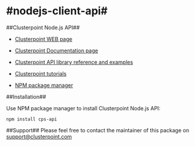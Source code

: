 #nodejs-client-api#
==============

##Clusterpoint Node.js API##

* [Clusterpoint WEB page](https://www.clusterpoint.com)

* [Clusterpoint Documentation page](https://www.clusterpoint.com/docs/)

* [Clusterpoint API library reference and examples](https://www.clusterpoint.com/docs/?page=Reference)

* [Clusterpoint tutorials](https://www.clusterpoint.com/docs/?page=Tutorials)

* [NPM package manager](https://www.npmjs.org/package/cps-api)

##Installation##

Use NPM package manager to install Clusterpoint Node.js API:

`npm install cps-api`

##Support##
Please feel free to contact the maintainer of this package on
support@clusterpoint.com
